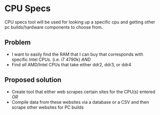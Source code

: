 CPU Specs
=========
CPU specs tool will be used for looking up a specific cpu and getting 
other pc builds/hardware components to choose from.

Problem 
-------
* I want to easily find the RAM that I can buy that corresponds with specific Intel CPUs. (i.e. i7 4790k)
          *AND* 
* Find *all* AMD/Intel CPUs that take either ddr2, ddr3, or ddr4

Proposed solution
-----------------
* Create tool that either web scrapes certain sites for the CPU(s) entered 
	  *OR*
* Compile data from these websites via a database or a CSV and then scrape other websites for PC builds
